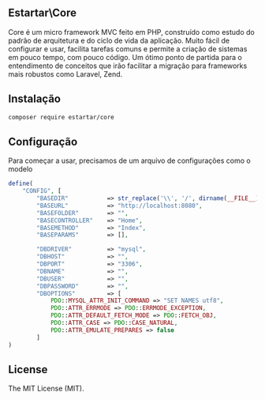 ## Estartar\Core

Core é um micro framework MVC feito em PHP, construído como estudo do padrão de arquitetura e do ciclo de vida da aplicação.
Muito fácil de configurar e usar, facilita tarefas comuns e permite a criação de sistemas em pouco tempo, com pouco código.
Um ótimo ponto de partida para o entendimento de conceitos que irão facilitar a migração para frameworks mais robustos como Laravel, Zend.

## Instalação

```bash
composer require estartar/core
```

## Configuração

Para começar a usar, precisamos de um arquivo de configurações como o modelo

```php
define( 
    "CONFIG", [
        "BASEDIR"           => str_replace('\\', '/', dirname(__FILE__)),
        "BASEURL"           => "http://localhost:8080",
        "BASEFOLDER"        => "", 
        "BASECONTROLLER"    => "Home", 
        "BASEMETHOD"        => "Index", 
        "BASEPARAMS"        => [],

        "DBDRIVER"          => "mysql",
        "DBHOST"            => "",
        "DBPORT"            => "3306",
        "DBNAME"            => "",
        "DBUSER"            => "",
        "DBPASSWORD"        => "",
        "DBOPTIONS"         => [
            PDO::MYSQL_ATTR_INIT_COMMAND => "SET NAMES utf8",
            PDO::ATTR_ERRMODE => PDO::ERRMODE_EXCEPTION,
            PDO::ATTR_DEFAULT_FETCH_MODE => PDO::FETCH_OBJ,
            PDO::ATTR_CASE => PDO::CASE_NATURAL,
            PDO::ATTR_EMULATE_PREPARES => false
        ]
)    
```

## License

The MIT License (MIT). 